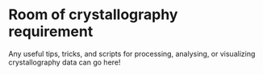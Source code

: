 # Room of crystallography requirement

Any useful tips, tricks, and scripts for processing, analysing, or visualizing crystallography data can go here!
